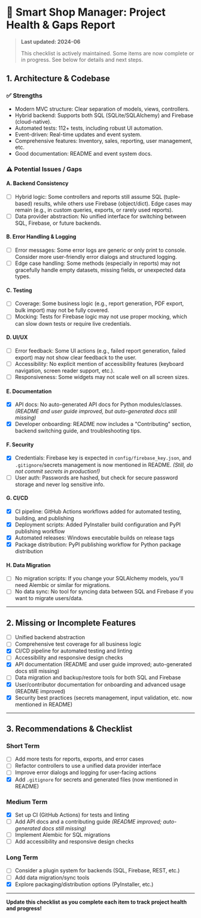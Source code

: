 # 📝 Smart Shop Manager: Project Health & Gaps Report

> **Last updated: 2024-06**
> 
> This checklist is actively maintained. Some items are now complete or in progress. See below for details and next steps.

## 1. Architecture & Codebase

### ✅ Strengths
- Modern MVC structure: Clear separation of models, views, controllers.
- Hybrid backend: Supports both SQL (SQLite/SQLAlchemy) and Firebase (cloud-native).
- Automated tests: 112+ tests, including robust UI automation.
- Event-driven: Real-time updates and event system.
- Comprehensive features: Inventory, sales, reporting, user management, etc.
- Good documentation: README and event system docs.

### ⚠️ Potential Issues / Gaps

#### A. Backend Consistency
- [ ] Hybrid logic: Some controllers and reports still assume SQL (tuple-based) results, while others use Firebase (object/dict). Edge cases may remain (e.g., in custom queries, exports, or rarely used reports).
- [ ] Data provider abstraction: No unified interface for switching between SQL, Firebase, or future backends.

#### B. Error Handling & Logging
- [ ] Error messages: Some error logs are generic or only print to console. Consider more user-friendly error dialogs and structured logging.
- [ ] Edge case handling: Some methods (especially in reports) may not gracefully handle empty datasets, missing fields, or unexpected data types.

#### C. Testing
- [ ] Coverage: Some business logic (e.g., report generation, PDF export, bulk import) may not be fully covered.
- [ ] Mocking: Tests for Firebase logic may not use proper mocking, which can slow down tests or require live credentials.

#### D. UI/UX
- [ ] Error feedback: Some UI actions (e.g., failed report generation, failed export) may not show clear feedback to the user.
- [ ] Accessibility: No explicit mention of accessibility features (keyboard navigation, screen reader support, etc.).
- [ ] Responsiveness: Some widgets may not scale well on all screen sizes.

#### E. Documentation
- [x] API docs: No auto-generated API docs for Python modules/classes. *(README and user guide improved, but auto-generated docs still missing)*
- [x] Developer onboarding: README now includes a "Contributing" section, backend switching guide, and troubleshooting tips.

#### F. Security
- [x] Credentials: Firebase key is expected in `config/firebase_key.json`, and `.gitignore`/secrets management is now mentioned in README. *(Still, do not commit secrets in production!)*
- [ ] User auth: Passwords are hashed, but check for secure password storage and never log sensitive info.

#### G. CI/CD
- [x] CI pipeline: GitHub Actions workflows added for automated testing, building, and publishing
- [x] Deployment scripts: Added PyInstaller build configuration and PyPI publishing workflow
- [x] Automated releases: Windows executable builds on release tags
- [x] Package distribution: PyPI publishing workflow for Python package distribution

#### H. Data Migration
- [ ] No migration scripts: If you change your SQLAlchemy models, you'll need Alembic or similar for migrations.
- [ ] No data sync: No tool for syncing data between SQL and Firebase if you want to migrate users/data.

---

## 2. Missing or Incomplete Features
- [ ] Unified backend abstraction
- [ ] Comprehensive test coverage for all business logic
- [x] CI/CD pipeline for automated testing and linting
- [ ] Accessibility and responsive design checks
- [x] API documentation (README and user guide improved; auto-generated docs still missing)
- [ ] Data migration and backup/restore tools for both SQL and Firebase
- [x] User/contributor documentation for onboarding and advanced usage (README improved)
- [x] Security best practices (secrets management, input validation, etc. now mentioned in README)

---

## 3. Recommendations & Checklist

### Short Term
- [ ] Add more tests for reports, exports, and error cases
- [ ] Refactor controllers to use a unified data provider interface
- [ ] Improve error dialogs and logging for user-facing actions
- [x] Add `.gitignore` for secrets and generated files (now mentioned in README)

### Medium Term
- [x] Set up CI (GitHub Actions) for tests and linting
- [ ] Add API docs and a contributing guide *(README improved; auto-generated docs still missing)*
- [ ] Implement Alembic for SQL migrations
- [ ] Add accessibility and responsive design checks

### Long Term
- [ ] Consider a plugin system for backends (SQL, Firebase, REST, etc.)
- [ ] Add data migration/sync tools
- [x] Explore packaging/distribution options (PyInstaller, etc.)

---

**Update this checklist as you complete each item to track project health and progress!** 